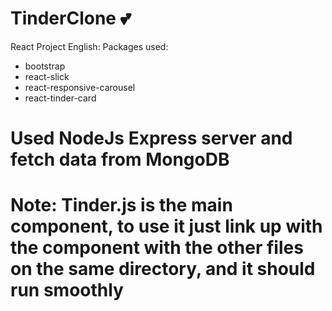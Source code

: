 # TinderClone 💕
React Project
English:
Packages used:
- bootstrap
- react-slick
- react-responsive-carousel
- react-tinder-card

# Used NodeJs Express server and fetch data from MongoDB
# Note: Tinder.js is the main component, to use it just link up with the component with the other files on the same directory, and it should run smoothly
